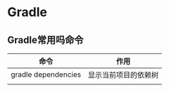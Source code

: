 # Gradle

## Gradle常用吗命令

| 命令                | 作用                 |
|---------------------|----------------------|
| gradle dependencies | 显示当前项目的依赖树 |
|                     |                      |